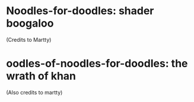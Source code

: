 # Noodles-for-doodles: shader boogaloo

(Credits to Martty)

# oodles-of-noodles-for-doodles: the wrath of khan

(Also credits to martty)
